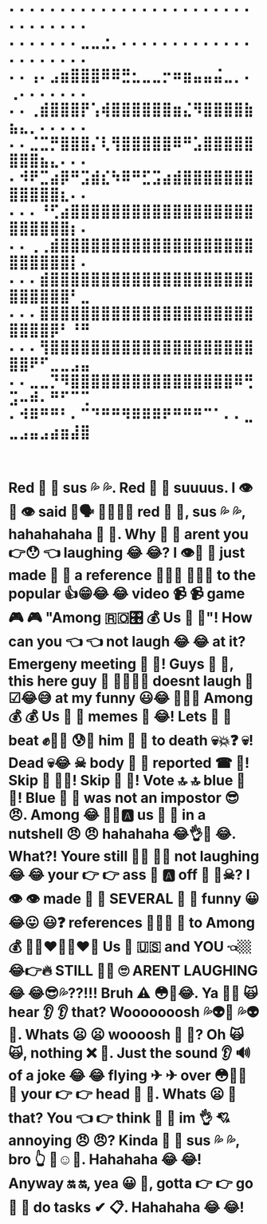 <h1>⠄⠄⠄⠄⠄⠄⠄⠄⠄⠄⠄⠄⠄⠄⠄⠄⠄⠄⠄⠄⠄⠄⠄⠄⠄⠄⠄⠄⠄⠄⠄⠄<br>
⠄⠄⠄⠄⠄⠄⠄⣀⣀⣐⡀⠄⠄⠄⠄⠄⠄⠄⠄⠄⠄⠄⠄⠄⠄⠄⠄⠄⠄⠄⠄⠄<br>
⠄⠄⢠⠄⣠⣶⣿⣿⣿⠿⠿⣛⣂⣀⣀⡒⠶⣶⣤⣤⣬⣀⡀⠄⢀⠄⠄⠄⠄⠄⠄⠄<br>
⠄⠄⢀⣾⣿⣿⣿⡟⢡⢾⣿⣿⣿⣿⣿⣿⣶⣌⠻⣿⣿⣿⣿⣷⣦⣄⡀⠄⠄⠄⠄⠄<br>
⠄⠄⣈⣉⡛⣿⣿⣿⡌⢇⢻⣿⣿⣿⣿⣿⠿⠛⣡⣿⣿⣿⣿⣿⣿⣿⣿⣦⣄⠄⠄⠄<br>
⠄⠺⠟⣉⣴⡿⠛⣩⣾⣎⠳⠿⠛⣋⣩⣴⣾⣿⣿⣿⣿⣿⣿⣿⣿⣿⣿⣿⣿⣆⠄⠄<br>
⠄⠄⠄⠘⢋⣴⣿⣿⣿⣿⣿⣿⣿⣿⣿⣿⣿⣿⣿⣿⣿⣿⣿⣿⣿⣿⣿⣿⣿⣿⡆⠄<br>
⠄⠄⢀⢀⣾⣿⣿⣿⣿⣿⣿⣿⣿⣿⣿⣿⣿⣿⣿⣿⣿⣿⣿⣿⣿⣿⣿⣿⣿⣿⡇⠄<br>
⠄⠄⠄⣾⣿⣿⣿⣿⣿⣿⣿⣿⣿⣿⣿⣿⣿⣿⣿⣿⣿⣿⣿⣿⣿⣿⣿⣿⣿⣿⠃⣀<br>
⠄⠄⠄⣿⣿⣿⣿⣿⣿⣿⣿⣿⣿⣿⣿⣿⣿⣿⣿⣿⣿⣿⣿⣿⣿⣿⣿⣿⡿⠃⠘⠛<br>
⠄⠄⠄⢻⣿⣿⣿⣿⣿⣿⣿⣿⣿⣿⣿⣿⣿⣿⣿⣿⣿⣿⣿⣿⣿⣿⠟⠋⣀⣀⣠⣤<br>
⠄⠄⣀⣀⡙⠻⣿⣿⣿⣿⣿⣿⣿⣿⣿⣿⣿⣿⣿⣿⣿⣿⠿⢛⣩⠤⠾⠄⠛⠋⠉⢉<br>
⠄⠺⠿⠛⠛⠃⠄⠉⠙⠛⠛⠻⠿⠿⠿⠟⠛⠛⠛⠉⠁⠄⠄⣀⣀⣠⣤⣠⣴⣶⣼⣿<br></h1>
<br>
<h1>Red 🔴 📛 sus 💦 💦. Red 🔴 🔴 suuuus. I 👁👄 👁 said 🤠🗣 💬👱🏿💦 red 👹 🔴, sus 💦 💦, hahahahaha 🤣 🤣. Why 🤔 🤔 arent you 👉😯 👈 laughing 😂 😂? I 👁🍊 👥 just made 👑 👑 a reference 👀👄🙀 👀👄🙀 to the popular 👍😁😂 😂 video 📹 📹 game 🎮 🎮 "Among 🇷🇴🎛 💰 Us 👨 👨"! How can you 👈 👈 not laugh 😂 😂 at it? Emergeny meeting 💯 🤝! Guys 👦 👨, this here guy 👨 👱🏻👨🏻 doesnt laugh 🤣 ☑😂😅 at my funny 😃😂 🍺😛😃 Among 💰 💰 Us 👨 👨 memes 🐸 😂! Lets 🙆 🙆 beat ✊👊🏻 😰👊 him 👴 👨 to death 💀💥❓ 💀! Dead 💀😂 ☠ body 💃 💃 reported ☎ 🧐! Skip 🐧 🏃🏼! Skip 🐧 🐧! Vote 🔝 🔝 blue 💙 💙! Blue 💙 💙 was not an impostor 😎 😠. Among 😂 🙆🏽🅰 us 👨 👨 in a nutshell 😠 😠 hahahaha 😂👌👋 😂. What?! Youre still 🤞🙌 🤞🙌 not laughing 😂 😂 your 👉 👉 ass 🍑 🅰 off 📴 📴☠? I 👁 👁 made 👑 👑 SEVERAL 💯 💯 funny 😀😂😛 😃❓ references 👀👄🙀 📖 to Among 💰 💑👨‍❤️‍👨👩‍❤️‍👩 Us 👨 🇺🇸 and YOU 👈🏼 😂👉🔥 STILL 🤞🙌 🙄 ARENT LAUGHING 😂 😂😎💦??!!! Bruh ⚠ 😳🤣😂. Ya 🙏🎼 🙀 hear 👂 👂 that? Wooooooosh 💦👽👾 💦👽👾. Whats 😦 😦 woooosh 🚁 🚁? Oh 🙀 🙀, nothing ❌ 🚫. Just the sound 👂 🔊 of a joke 😂 😂 flying ✈ ✈ over 😳🙊💦 🔁 your 👉 👉 head 💆 💆. Whats 😦 🤔 that? You 👈 👉 think 💭 💭 im 👌 💘 annoying 😠 😠? Kinda 🙅 🙅 sus 💦 💦, bro 👆 🌈☺👬. Hahahaha 😂 😂! Anyway 🔛 🔛, yea 😀 💯, gotta 👉 👉 go 🏃 🏃 do tasks ✔ 📋. Hahahaha 😂 😂!</h1>
